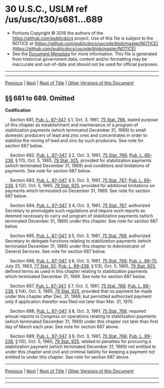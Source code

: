 ---
---

# 30 U.S.C., USLM ref /us/usc/t30/s681...689

* Portions Copyright © 2016 the authors of the https://github.com/publicdocs project.
  Use of this file is subject to the NOTICE at [https://github.com/publicdocs/uscode/blob/master/NOTICE](https://github.com/publicdocs/uscode/blob/master/NOTICE)
* See the [Document Metadata](././../../../..//README.md) for more information.
  This file is generated from historical government data; content and/or formatting may be inaccurate and out-of-date and should not be used for official purposes.

----------
----------

[Previous](./../../../..//us/usc/t30/ch19/m__us_usc_t30_ch19.md) | [Next](./../../../..//us/usc/t30/ch20/m__us_usc_t30_ch20.md) | [Root of Title](./../../../../) | [Other Versions of this Document](https://publicdocs.github.io/go/links?ns=uslm&ref=%2Fus%2Fusc%2Ft30%2Fs681...689)

## §§ 681 to 689. Omitted

 __Codification__ 

    Section 681, [Pub. L. 87–347][/us/pl/87/347], § 1, Oct. 3, 1961, [75 Stat. 766][/us/stat/75/766], stated purpose of this chapter as establishment and maintenance of a program of stabilization payments (which terminated December 31, 1969) to small domestic producers of lead and zinc ores and concentrates in order to stabilize the mining of lead and zinc by such producers. See note for section 687 below.

    Section 682, [Pub. L. 87–347][/us/pl/87/347], § 2, Oct. 3, 1961, [75 Stat. 766][/us/stat/75/766]; [Pub. L. 89–238][/us/pl/89/238], § 1(1), Oct. 5, 1965, [79 Stat. 925][/us/stat/79/925], provided for stabilization payments (which terminated December 31, 1969) and conditions and limitations of payments. See note for section 687 below.

    Section 683, [Pub. L. 87–347][/us/pl/87/347], § 3, Oct. 3, 1961, [75 Stat. 767][/us/stat/75/767]; [Pub. L. 89–238][/us/pl/89/238], § 1(2), Oct. 5, 1965, [79 Stat. 925][/us/stat/79/925], provided for additional limitations on payments which terminated on December 31, 1969. See note for section 687 below.

    Section 684, [Pub. L. 87–347][/us/pl/87/347], § 4, Oct. 3, 1961, [75 Stat. 767][/us/stat/75/767], authorized Secretary to promulgate such regulations and require such reports as deemed necessary to carry out program of stabilization payments (which terminated December 31, 1969) under this chapter. See note for section 687 below.

    Section 685, [Pub. L. 87–347][/us/pl/87/347], § 5, Oct. 3, 1961, [75 Stat. 768][/us/stat/75/768], authorized Secretary to delegate functions relating to stabilization payments (which terminated December 31, 1969) under this chapter to Administrator of General Services. See note for section 687 below.

    Section 686, [Pub. L. 87–347][/us/pl/87/347], § 6, Oct. 3, 1961, [75 Stat. 768][/us/stat/75/768]; [Pub. L. 88–75][/us/pl/88/75], July 25, 1963, [77 Stat. 92][/us/stat/77/92]; [Pub. L. 89–238][/us/pl/89/238], § 1(3), Oct. 5, 1965, [79 Stat. 925][/us/stat/79/925], defined terms as used in this chapter relating to stabilization payments which terminated December 31, 1969. See note for section 687 below.

    Section 687, [Pub. L. 87–347][/us/pl/87/347], § 7, Oct. 3, 1961, [75 Stat. 768][/us/stat/75/768]; [Pub. L. 89–238][/us/pl/89/238], § 1(4), Oct. 5, 1965, [79 Stat. 925][/us/stat/79/925], provided that no payment be made under this chapter after Dec. 31, 1969, but permitted authorized payment only if application therefor was filed not later than Mar. 31, 1970.

    Section 688, [Pub. L. 87–347][/us/pl/87/347], § 8, Oct. 3, 1961, [75 Stat. 768][/us/stat/75/768], required annual reports to Congress on operations relating to stabilization payments (which terminated December 31, 1969) under this chapter not later than first day of March each year. See note for section 687 above.

    Section 689, [Pub. L. 87–347][/us/pl/87/347], § 9, Oct. 3, 1961, [75 Stat. 768][/us/stat/75/768]; [Pub. L. 89–238][/us/pl/89/238], § 1(5), Oct. 5, 1965, [79 Stat. 925][/us/stat/79/925], related to penalties for procuring a stabilization payment (which terminated December 31, 1969) not entitled to under this chapter and civil and criminal liability for keeping a payment not entitled to under this chapter. See note for section 687 above.

----------

[Previous](./../../../..//us/usc/t30/ch19/m__us_usc_t30_ch19.md) | [Next](./../../../..//us/usc/t30/ch20/m__us_usc_t30_ch20.md) | [Root of Title](./../../../../) | [Other Versions of this Document](https://publicdocs.github.io/go/links?ns=uslm&ref=%2Fus%2Fusc%2Ft30%2Fs681...689)

----------
----------

[/us/pl/87/347]: https://publicdocs.github.io/go/links?ns=uslm&ref=%2Fus%2Fpl%2F87%2F347
[/us/stat/75/766]: https://publicdocs.github.io/go/links?ns=uslm&ref=%2Fus%2Fstat%2F75%2F766
[/us/pl/87/347]: https://publicdocs.github.io/go/links?ns=uslm&ref=%2Fus%2Fpl%2F87%2F347
[/us/stat/75/766]: https://publicdocs.github.io/go/links?ns=uslm&ref=%2Fus%2Fstat%2F75%2F766
[/us/pl/89/238]: https://publicdocs.github.io/go/links?ns=uslm&ref=%2Fus%2Fpl%2F89%2F238
[/us/stat/79/925]: https://publicdocs.github.io/go/links?ns=uslm&ref=%2Fus%2Fstat%2F79%2F925
[/us/pl/87/347]: https://publicdocs.github.io/go/links?ns=uslm&ref=%2Fus%2Fpl%2F87%2F347
[/us/stat/75/767]: https://publicdocs.github.io/go/links?ns=uslm&ref=%2Fus%2Fstat%2F75%2F767
[/us/pl/89/238]: https://publicdocs.github.io/go/links?ns=uslm&ref=%2Fus%2Fpl%2F89%2F238
[/us/stat/79/925]: https://publicdocs.github.io/go/links?ns=uslm&ref=%2Fus%2Fstat%2F79%2F925
[/us/pl/87/347]: https://publicdocs.github.io/go/links?ns=uslm&ref=%2Fus%2Fpl%2F87%2F347
[/us/stat/75/767]: https://publicdocs.github.io/go/links?ns=uslm&ref=%2Fus%2Fstat%2F75%2F767
[/us/pl/87/347]: https://publicdocs.github.io/go/links?ns=uslm&ref=%2Fus%2Fpl%2F87%2F347
[/us/stat/75/768]: https://publicdocs.github.io/go/links?ns=uslm&ref=%2Fus%2Fstat%2F75%2F768
[/us/pl/87/347]: https://publicdocs.github.io/go/links?ns=uslm&ref=%2Fus%2Fpl%2F87%2F347
[/us/stat/75/768]: https://publicdocs.github.io/go/links?ns=uslm&ref=%2Fus%2Fstat%2F75%2F768
[/us/pl/88/75]: https://publicdocs.github.io/go/links?ns=uslm&ref=%2Fus%2Fpl%2F88%2F75
[/us/stat/77/92]: https://publicdocs.github.io/go/links?ns=uslm&ref=%2Fus%2Fstat%2F77%2F92
[/us/pl/89/238]: https://publicdocs.github.io/go/links?ns=uslm&ref=%2Fus%2Fpl%2F89%2F238
[/us/stat/79/925]: https://publicdocs.github.io/go/links?ns=uslm&ref=%2Fus%2Fstat%2F79%2F925
[/us/pl/87/347]: https://publicdocs.github.io/go/links?ns=uslm&ref=%2Fus%2Fpl%2F87%2F347
[/us/stat/75/768]: https://publicdocs.github.io/go/links?ns=uslm&ref=%2Fus%2Fstat%2F75%2F768
[/us/pl/89/238]: https://publicdocs.github.io/go/links?ns=uslm&ref=%2Fus%2Fpl%2F89%2F238
[/us/stat/79/925]: https://publicdocs.github.io/go/links?ns=uslm&ref=%2Fus%2Fstat%2F79%2F925
[/us/pl/87/347]: https://publicdocs.github.io/go/links?ns=uslm&ref=%2Fus%2Fpl%2F87%2F347
[/us/stat/75/768]: https://publicdocs.github.io/go/links?ns=uslm&ref=%2Fus%2Fstat%2F75%2F768
[/us/pl/87/347]: https://publicdocs.github.io/go/links?ns=uslm&ref=%2Fus%2Fpl%2F87%2F347
[/us/stat/75/768]: https://publicdocs.github.io/go/links?ns=uslm&ref=%2Fus%2Fstat%2F75%2F768
[/us/pl/89/238]: https://publicdocs.github.io/go/links?ns=uslm&ref=%2Fus%2Fpl%2F89%2F238
[/us/stat/79/925]: https://publicdocs.github.io/go/links?ns=uslm&ref=%2Fus%2Fstat%2F79%2F925


